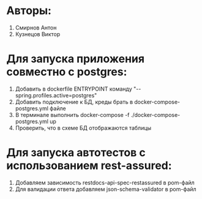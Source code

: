 # Авторы:
1. Смирнов Антон
2. Кузнецов Виктор
# Для запуска приложения совместно с postgres:
1. Добавить в dockerfile ENTRYPOINT команду "--spring.profiles.active=postgres"
2. Добавить подключение к БД, креды брать в docker-compose-postgres.yml файле
3. В терминале выполнить docker-compose -f ./docker-compose-postgres.yml up
4. Проверить, что в схеме БД отображаются таблицы

# Для запуска автотестов с использованием rest-assured:
1. Добавляем зависимость restdocs-api-spec-restassured в pom-файл
2. Для валидации ответа добавляем json-schema-validator в pom-файл
